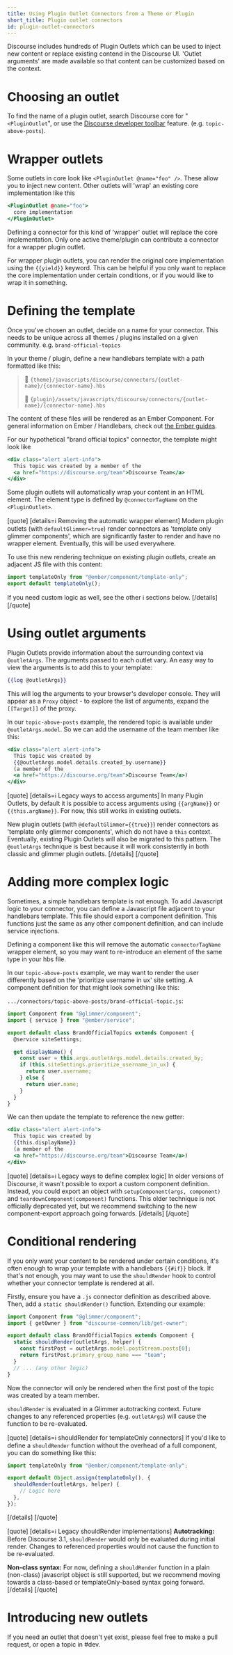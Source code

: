 ```yaml
---
title: Using Plugin Outlet Connectors from a Theme or Plugin
short_title: Plugin outlet connectors
id: plugin-outlet-connectors
---
```


Discourse includes hundreds of Plugin Outlets which can be used to inject new content or replace existing contend in the Discourse UI. 'Outlet arguments' are made available so that content can be customized based on the context.

# Choosing an outlet

To find the name of a plugin outlet, search Discourse core for "`<PluginOutlet`", or use the [Discourse developer toolbar](https://meta.discourse.org/t/introducing-discourse-developer-toolbar/346215) feature. (e.g. `topic-above-posts`).

# Wrapper outlets

Some outlets in core look like `<PluginOutlet @name="foo" />`. These allow you to inject new content. Other outlets will 'wrap' an existing core implementation like this

```hbs
<PluginOutlet @name="foo">
  core implementation
</PluginOutlet>
```

Defining a connector for this kind of 'wrapper' outlet will replace the core implementation. Only one active theme/plugin can contribute a connector for a wrapper plugin outlet.

For wrapper plugin outlets, you can render the original core implementation using the `{{yield}}` keyword. This can be helpful if you only want to replace the core implementation under certain conditions, or if you would like to wrap it in something.

# Defining the template

Once you've chosen an outlet, decide on a name for your connector. This needs to be unique across all themes / plugins installed on a given community. e.g. `brand-official-topics`

In your theme / plugin, define a new handlebars template with a path formatted like this:

> :art: `{theme}/javascripts/discourse/connectors/{outlet-name}/{connector-name}.hbs`
>
> :electric_plug: `{plugin}/assets/javascripts/discourse/connectors/{outlet-name}/{connector-name}.hbs`

The content of these files will be rendered as an Ember Component. For general information on Ember / Handlebars, check out [the Ember guides](https://guides.emberjs.com/release/components/).

For our hypothetical "brand official topics" connector, the template might look like

```hbs
<div class="alert alert-info">
  This topic was created by a member of the
  <a href="https://discourse.org/team">Discourse Team</a>
</div>
```

Some plugin outlets will automatically wrap your content in an HTML element. The element type is defined by `@connectorTagName` on the `<PluginOutlet>`.

[quote]
[details=ℹ️ Removing the automatic wrapper element]
Modern plugin outlets (with `defaultGlimmer=true`) render connectors as 'template only glimmer components', which are significantly faster to render and have no wrapper element. Eventually, this will be used everywhere.

To use this new rendering technique on existing plugin outlets, create an adjacent JS file with this content:

```js
import templateOnly from "@ember/component/template-only";
export default templateOnly();
```

If you need custom logic as well, see the other ℹ️ sections below.
[/details]
[/quote]

# Using outlet arguments

Plugin Outlets provide information about the surrounding context via `@outletArgs`. The arguments passed to each outlet vary. An easy way to view the arguments is to add this to your template:

```hbs
{{log @outletArgs}}
```

This will log the arguments to your browser's developer console. They will appear as a `Proxy` object - to explore the list of arguments, expand the `[[Target]]` of the proxy.

In our `topic-above-posts` example, the rendered topic is available under `@outletArgs.model`. So we can add the username of the team member like this:

```hbs
<div class="alert alert-info">
  This topic was created by
  {{@outletArgs.model.details.created_by.username}}
  (a member of the
  <a href="https://discourse.org/team">Discourse Team</a>)
</div>
```

[quote]
[details=ℹ️ Legacy ways to access arguments]
In many Plugin Outlets, by default it is possible to access arguments using `{{argName}}` or `{{this.argName}}`. For now, this still works in existing outlets.

New plugin outlets (with `@defaultGlimmer={{true}}`) render connectors as 'template only glimmer components', which do not have a `this` context. Eventually, existing Plugin Outlets will also be migrated to this pattern. The `@outletArgs` technique is best because it will work consistently in both classic and glimmer plugin outlets.
[/details]
[/quote]

# Adding more complex logic

Sometimes, a simple handlebars template is not enough. To add Javascript logic to your connector, you can define a Javascript file adjacent to your handlebars template. This file should export a component definition. This functions just the same as any other component definition, and can include service injections.

Defining a component like this will remove the automatic `connectorTagName` wrapper element, so you may want to re-introduce an element of the same type in your hbs file.

In our `topic-above-posts` example, we may want to render the user differently based on the 'prioritize username in ux' site setting. A component definition for that might look something like this:

`.../connectors/topic-above-posts/brand-official-topic.js`:

```js
import Component from "@glimmer/component";
import { service } from "@ember/service";

export default class BrandOfficialTopics extends Component {
  @service siteSettings;

  get displayName() {
    const user = this.args.outletArgs.model.details.created_by;
    if (this.siteSettings.prioritize_username_in_ux) {
      return user.username;
    } else {
      return user.name;
    }
  }
}
```

We can then update the template to reference the new getter:

```hbs
<div class="alert alert-info">
  This topic was created by
  {{this.displayName}}
  (a member of the
  <a href="https://discourse.org/team">Discourse Team</a>)
</div>
```

[quote]
[details=ℹ️ Legacy ways to define complex logic]
In older versions of Discourse, it wasn't possible to export a custom component definition. Instead, you could export an object with `setupComponent(args, component)` and `teardownComponent(component)` functions. This older technique is not officially deprecated yet, but we recommend switching to the new component-export approach going forwards.
[/details]
[/quote]

# Conditional rendering

If you only want your content to be rendered under certain conditions, it's often enough to wrap your template with a handlebars `{{#if}}` block. If that's not enough, you may want to use the `shouldRender` hook to control whether your connector template is rendered at all.

Firstly, ensure you have a `.js` connector definition as described above. Then, add a `static shouldRender()` function. Extending our example:

```js
import Component from "@glimmer/component";
import { getOwner } from "discourse-common/lib/get-owner";

export default class BrandOfficialTopics extends Component {
  static shouldRender(outletArgs, helper) {
    const firstPost = outletArgs.model.postStream.posts[0];
    return firstPost.primary_group_name === "team";
  }
  // ... (any other logic)
}
```

Now the connector will only be rendered when the first post of the topic was created by a team member.

`shouldRender` is evaluated in a Glimmer autotracking context. Future changes to any referenced properties (e.g. `outletArgs`) will cause the function to be re-evaluated.

[quote]
[details=ℹ️ shouldRender for templateOnly connectors]
If you'd like to define a `shouldRender` function without the overhead of a full component, you can do something like this:

```js
import templateOnly from "@ember/component/template-only";

export default Object.assign(templateOnly(), {
  shouldRender(outletArgs, helper) {
    // Logic here
  },
});
```

[/details]
[/quote]

[quote]
[details=ℹ️ Legacy shouldRender implementations]
**Autotracking:** Before Discourse 3.1, `shouldRender` would only be evaluated during initial render. Changes to referenced properties would not cause the function to be re-evaluated.

**Non-class syntax:** For now, defining a `shouldRender` function in a plain (non-class) javascript object is still supported, but we recommend moving towards a class-based or templateOnly-based syntax going forward.
[/details]
[/quote]

# Introducing new outlets

If you need an outlet that doesn't yet exist, please feel free to make a pull request, or open a topic in #dev.
